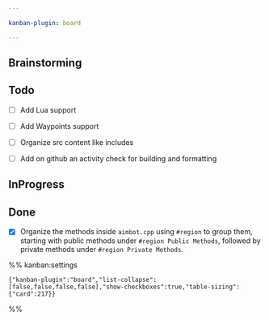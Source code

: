 ```yaml
---

kanban-plugin: board

---
```


## Brainstorming



## Todo

- [ ] Add Lua support
- [ ] Add Waypoints support
- [ ] Organize src content like includes
- [ ] Add on github an activity check for building and formatting


## InProgress



## Done

- [x] Organize the methods inside `aimbot.cpp` using `#region` to group them, starting with public methods under `#region Public Methods`, followed by private methods under `#region Private Methods`.




%% kanban:settings
```
{"kanban-plugin":"board","list-collapse":[false,false,false,false],"show-checkboxes":true,"table-sizing":{"card":217}}
```
%%
